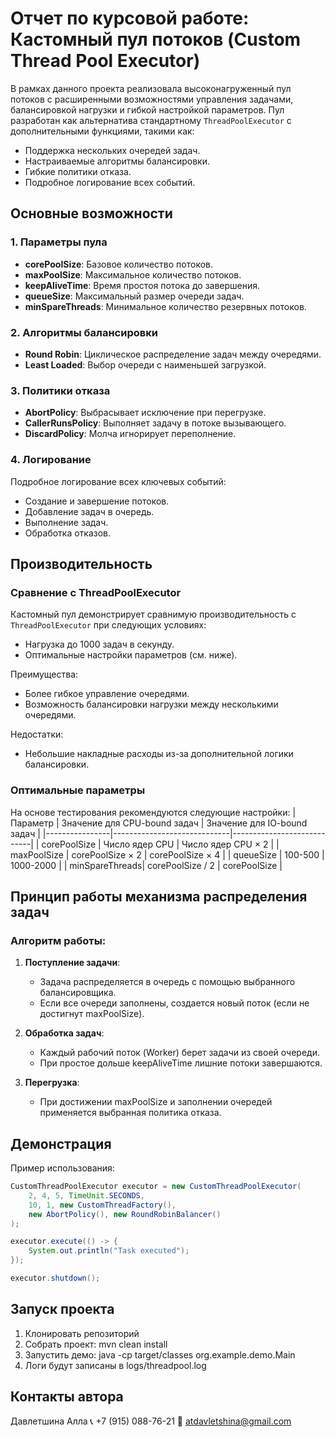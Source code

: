 # Отчет по курсовой работе: Кастомный пул потоков (Custom Thread Pool Executor)

В рамках данного проекта реализовала высоконагруженный пул потоков с расширенными возможностями управления задачами, балансировкой нагрузки и гибкой настройкой параметров. Пул разработан как альтернатива стандартному `ThreadPoolExecutor` с дополнительными функциями, такими как:

- Поддержка нескольких очередей задач.
- Настраиваемые алгоритмы балансировки.
- Гибкие политики отказа.
- Подробное логирование всех событий.

## Основные возможности

### 1. Параметры пула
- **corePoolSize**: Базовое количество потоков.
- **maxPoolSize**: Максимальное количество потоков.
- **keepAliveTime**: Время простоя потока до завершения.
- **queueSize**: Максимальный размер очереди задач.
- **minSpareThreads**: Минимальное количество резервных потоков.

### 2. Алгоритмы балансировки
- **Round Robin**: Циклическое распределение задач между очередями.
- **Least Loaded**: Выбор очереди с наименьшей загрузкой.

### 3. Политики отказа
- **AbortPolicy**: Выбрасывает исключение при перегрузке.
- **CallerRunsPolicy**: Выполняет задачу в потоке вызывающего.
- **DiscardPolicy**: Молча игнорирует переполнение.

### 4. Логирование
Подробное логирование всех ключевых событий:
- Создание и завершение потоков.
- Добавление задач в очередь.
- Выполнение задач.
- Обработка отказов.

## Производительность

### Сравнение с ThreadPoolExecutor
Кастомный пул демонстрирует сравнимую производительность с `ThreadPoolExecutor` при следующих условиях:
- Нагрузка до 1000 задач в секунду.
- Оптимальные настройки параметров (см. ниже).

Преимущества:
- Более гибкое управление очередями.
- Возможность балансировки нагрузки между несколькими очередями.

Недостатки:
- Небольшие накладные расходы из-за дополнительной логики балансировки.

### Оптимальные параметры
На основе тестирования рекомендуются следующие настройки:
| Параметр       | Значение для CPU-bound задач | Значение для IO-bound задач |
|----------------|-----------------------------|----------------------------|
| corePoolSize   | Число ядер CPU              | Число ядер CPU × 2         |
| maxPoolSize    | corePoolSize × 2            | corePoolSize × 4           |
| queueSize      | 100-500                     | 1000-2000                  |
| minSpareThreads| corePoolSize / 2            | corePoolSize               |

## Принцип работы механизма распределения задач

### Алгоритм работы:
1. **Поступление задачи**:
    - Задача распределяется в очередь с помощью выбранного балансировщика.
    - Если все очереди заполнены, создается новый поток (если не достигнут maxPoolSize).

2. **Обработка задач**:
    - Каждый рабочий поток (Worker) берет задачи из своей очереди.
    - При простое дольше keepAliveTime лишние потоки завершаются.

3. **Перегрузка**:
    - При достижении maxPoolSize и заполнении очередей применяется выбранная политика отказа.

## Демонстрация

Пример использования:

```java
CustomThreadPoolExecutor executor = new CustomThreadPoolExecutor(
    2, 4, 5, TimeUnit.SECONDS,
    10, 1, new CustomThreadFactory(),
    new AbortPolicy(), new RoundRobinBalancer()
);

executor.execute(() -> {
    System.out.println("Task executed");
});

executor.shutdown();
   ```

## Запуск проекта
1. Клонировать репозиторий
2. Собрать проект: mvn clean install
3. Запустить демо: java -cp target/classes org.example.demo.Main
4. Логи будут записаны в logs/threadpool.log

## Контакты автора
Давлетшина Алла
📞 +7 (915) 088-76-21
📧 atdavletshina@gmail.com
